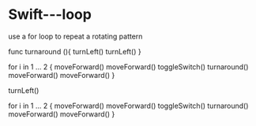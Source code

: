 # Swift---loop 
use a for loop to repeat a rotating pattern

func turnaround (){
    turnLeft()
    turnLeft()
}

for i in 1 ... 2 {
    moveForward()
    moveForward()
    toggleSwitch()
    turnaround()
    moveForward()
    moveForward()
}

turnLeft()

for i in 1 ... 2 {
    moveForward()
    moveForward()
    toggleSwitch()
    turnaround()
    moveForward()
    moveForward()
}
